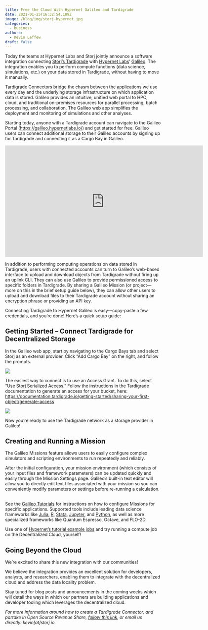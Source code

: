 ```yaml
---
title: Free the Cloud With Hypernet Galileo and Tardigrade
date: 2021-01-25T16:32:54.189Z
image: /blog/img/storj-hypernet.jpg
categories:
  - business
authors:
  - Kevin Leffew
draft: false
---
```

Today the teams at Hypernet Labs and Storj jointly announce a software integration connecting [Storj’s Tardigrade](https://tardigrade.io/) with [Hypernet Labs](https://hypernetlabs.io/galileo/)’ [Galileo](https://hypernetlabs.io/galileo/). The integration enables you to perform compute functions (data science, simulations, etc.) on your data stored in Tardigrade, without having to move it manually. 

Tardigrade Connectors bridge the chasm between the applications we use every day and the underlying storage infrastructure on which application data is stored. Galileo provides an intuitive, unified web portal to HPC, cloud, and traditional on-premises resources for parallel processing, batch processing, and collaboration. The Galileo web app simplifies the deployment and monitoring of simulations and other analyses. 

Starting today, anyone with a Tardigrade account can navigate to the Galileo Portal (<https://galileo.hypernetlabs.io/>) and get started for free. Galileo users can connect additional storage to their Galileo accounts by signing up for Tardigrade and connecting it as a Cargo Bay in Galileo.

<iframe title="vimeo-player" src="https://player.vimeo.com/video/503583379" width="640" height="360" frameborder="0" allowfullscreen></iframe>

In addition to performing computing operations on data stored in Tardigrade, users with connected accounts can turn to Galileo’s web-based interface to upload and download objects from Tardigrade without firing up an uplink CLI. They can also use Galileo to provide permissioned access to specific folders in Tardigrade. By sharing a Galileo Mission (or project—more on this in the brief setup guide below), they can allow other users to upload and download files to their Tardigrade account without sharing an encryption phrase or providing an API key.   

Connecting Tardigrade to Hypernet Galileo is easy—copy-paste a few credentials, and you’re done! Here’s a quick setup guide:

## Getting Started – Connect Tardigrade for Decentralized Storage

In the Galileo web app, start by navigating to the Cargo Bays tab and select Storj as an external provider. Click “Add Cargo Bay” on the right, and follow the prompts.

![](/blog/img/hypernet2.png)

The easiest way to connect is to use an Access Grant. To do this, select “Use Storj Serialized Access.” Follow the instructions in the Tardigrade documentation to generate an access for your bucket, here: <https://documentation.tardigrade.io/getting-started/sharing-your-first-object/generate-access>

![](/blog/img/hypernet3.png)

Now you’re ready to use the Tardigrade network as a storage provider in Galileo!

## Creating and Running a Mission

The Galileo Missions feature allows users to easily configure complex simulators and scripting environments to run repeatedly and reliably.

After the initial configuration, your mission environment (which consists of your input files and framework parameters) can be updated quickly and easily through the Mission Settings page. Galileo’s built-in text editor will allow you to directly edit text files associated with your mission so you can conveniently modify parameters or settings before re-running a calculation.  

See the [Galileo Tutorials](https://hypernetlabs.io/galileo/tutorials/#tutorials) for instructions on how to configure Missions for specific applications. Supported tools include leading data science frameworks like [Julia](https://hypernetlabs.io/galileo/tutorials/tutorial-julia/), [R](https://hypernetlabs.io/galileo/tutorials/tutorial-r/), [Stata](https://hypernetlabs.io/galileo/tutorials/tutorial-stata/), [Jupyter](https://hypernetlabs.io/galileo/tutorials/tutorial-jupyter/), and [Python](https://hypernetlabs.io/galileo/tutorials/tutorial-python/), as well as more specialized frameworks like Quantum Espresso, Octave, and FLO-2D.

Use one of [Hypernet’s tutorial example jobs](https://github.com/GoHypernet/Galileo-examples/) and try running a compute job on the Decentralized Cloud, yourself!

## Going Beyond the Cloud

We’re excited to share this new integration with our communities! 

We believe the integration provides an excellent solution for developers, analysts, and researchers, enabling them to integrate with the decentralized cloud and address the data locality problem.

Stay tuned for blog posts and announcements in the coming weeks which will detail the ways in which our partners are building applications and developer tooling which leverages the decentralized cloud.

*For more information around how to create a Tardigrade Connector, and partake in Open Source Revenue Share, [follow this link](https://tardigrade.io/partner/), or email us directly: kevin\[at]storj.io.*
